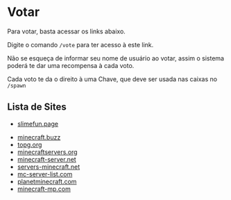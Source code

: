 # Votar

Para votar, basta acessar os links abaixo. 

Digite o comando `/vote` para ter acesso à este link.

Não se esqueça de informar seu nome de usuário ao votar, assim o sistema poderá te dar uma recompensa à cada voto. 

Cada voto te da o direito à uma Chave, que deve ser usada nas caixas no `/spawn`

## Lista de Sites

- [slimefun.page](https://slimefun.page/main/servers/server/slug/2-servidor-da-ordem)
<!-- - [topminecraftservers.org](https://topminecraftservers.org/vote/36407) -->
- [minecraft.buzz](https://minecraft.buzz/vote/9617)
- [topg.org](https://topg.org/minecraft-servers/server-660362)
- [minecraftservers.org](https://minecraftservers.org/vote/658705)
- [minecraft-server.net](https://minecraft-server.net/vote/servidor-da-ordem/)
- [servers-minecraft.net](https://servers-minecraft.net/server-servidor-da-ordem.26426/vote)
- [mc-server-list.com](https://mc-server-list.com/server/1564-servidor-da-ordem/vote/)
- [planetminecraft.com](https://www.planetminecraft.com/server/servidor-da-ordem/)
- [minecraft-mp.com](https://minecraft-mp.com/server/328124/vote/)
